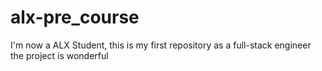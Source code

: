 # alx-pre_course
I'm now a ALX Student, this is my first repository as a full-stack engineer
the project is wonderful
